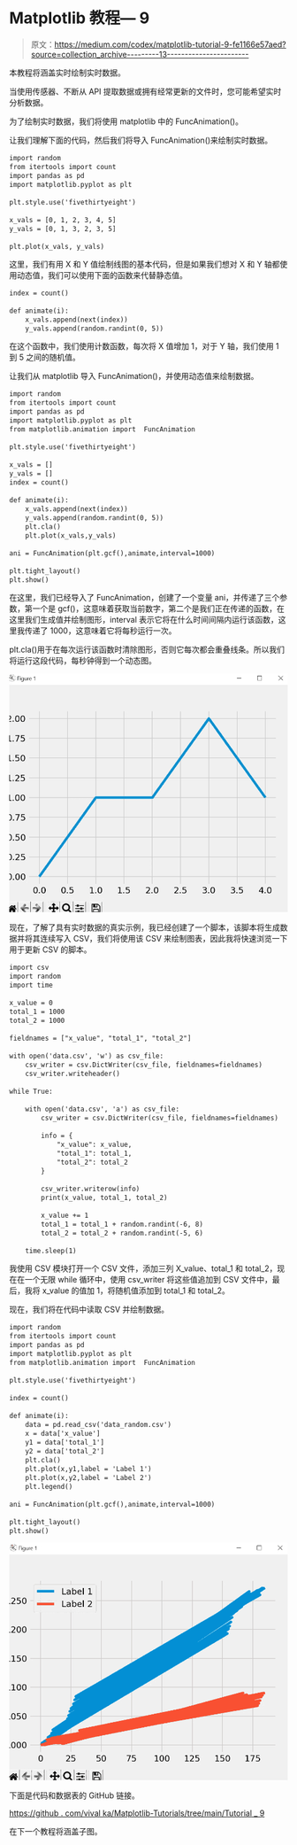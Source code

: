 # Matplotlib 教程— 9

> 原文：<https://medium.com/codex/matplotlib-tutorial-9-fe1166e57aed?source=collection_archive---------13----------------------->

本教程将涵盖实时绘制实时数据。

当使用传感器、不断从 API 提取数据或拥有经常更新的文件时，您可能希望实时分析数据。

为了绘制实时数据，我们将使用 matplotlib 中的 FuncAnimation()。

让我们理解下面的代码，然后我们将导入 FuncAnimation()来绘制实时数据。

```
import random
from itertools import count
import pandas as pd
import matplotlib.pyplot as plt

plt.style.use('fivethirtyeight')

x_vals = [0, 1, 2, 3, 4, 5]
y_vals = [0, 1, 3, 2, 3, 5]

plt.plot(x_vals, y_vals)
```

这里，我们有用 X 和 Y 值绘制线图的基本代码，但是如果我们想对 X 和 Y 轴都使用动态值，我们可以使用下面的函数来代替静态值。

```
index = count()

def animate(i):
    x_vals.append(next(index))
    y_vals.append(random.randint(0, 5))
```

在这个函数中，我们使用计数函数，每次将 X 值增加 1，对于 Y 轴，我们使用 1 到 5 之间的随机值。

让我们从 matplotlib 导入 FuncAnimation()，并使用动态值来绘制数据。

```
import random
from itertools import count
import pandas as pd
import matplotlib.pyplot as plt
from matplotlib.animation import  FuncAnimation

plt.style.use('fivethirtyeight')

x_vals = []
y_vals = []
index = count()

def animate(i):
    x_vals.append(next(index))
    y_vals.append(random.randint(0, 5))
    plt.cla()
    plt.plot(x_vals,y_vals)

ani = FuncAnimation(plt.gcf(),animate,interval=1000)

plt.tight_layout()
plt.show()
```

在这里，我们已经导入了 FuncAnimation，创建了一个变量 ani，并传递了三个参数，第一个是 gcf()，这意味着获取当前数字，第二个是我们正在传递的函数，在这里我们生成值并绘制图形，interval 表示它将在什么时间间隔内运行该函数，这里我传递了 1000，这意味着它将每秒运行一次。

plt.cla()用于在每次运行该函数时清除图形，否则它每次都会重叠线条。所以我们将运行这段代码，每秒钟得到一个动态图。

![](img/1105f3de5f8b23e16abf89c5c8602868.png)

现在，了解了具有实时数据的真实示例，我已经创建了一个脚本，该脚本将生成数据并将其连续写入 CSV，我们将使用该 CSV 来绘制图表，因此我将快速浏览一下用于更新 CSV 的脚本。

```
import csv
import random
import time

x_value = 0
total_1 = 1000
total_2 = 1000

fieldnames = ["x_value", "total_1", "total_2"]

with open('data.csv', 'w') as csv_file:
    csv_writer = csv.DictWriter(csv_file, fieldnames=fieldnames)
    csv_writer.writeheader()

while True:

    with open('data.csv', 'a') as csv_file:
        csv_writer = csv.DictWriter(csv_file, fieldnames=fieldnames)

        info = {
            "x_value": x_value,
            "total_1": total_1,
            "total_2": total_2
        }

        csv_writer.writerow(info)
        print(x_value, total_1, total_2)

        x_value += 1
        total_1 = total_1 + random.randint(-6, 8)
        total_2 = total_2 + random.randint(-5, 6)

    time.sleep(1)
```

我使用 CSV 模块打开一个 CSV 文件，添加三列 X_value、total_1 和 total_2，现在在一个无限 while 循环中，使用 csv_writer 将这些值追加到 CSV 文件中，最后，我将 x_value 的值加 1，将随机值添加到 total_1 和 total_2。

现在，我们将在代码中读取 CSV 并绘制数据。

```
import random
from itertools import count
import pandas as pd
import matplotlib.pyplot as plt
from matplotlib.animation import  FuncAnimation

plt.style.use('fivethirtyeight')

index = count()

def animate(i):
    data = pd.read_csv('data_random.csv')
    x = data['x_value']
    y1 = data['total_1']
    y2 = data['total_2']
    plt.cla()
    plt.plot(x,y1,label = 'Label 1')
    plt.plot(x,y2,label = 'Label 2')
    plt.legend()

ani = FuncAnimation(plt.gcf(),animate,interval=1000)

plt.tight_layout()
plt.show()
```

![](img/0e5a0bdb0402323ed5433106793374a4.png)

下面是代码和数据表的 GitHub 链接。

[https://github . com/vival ka/Matplotlib-Tutorials/tree/main/Tutorial _ 9](https://github.com/vivalka/Matplotlib-Tutorials/tree/main/Tutorial_9)

在下一个教程将涵盖子图。